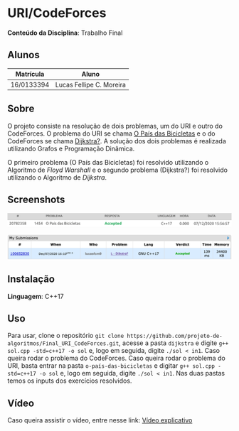 # URI/CodeForces

**Conteúdo da Disciplina**: Trabalho Final<br>

## Alunos
|Matrícula | Aluno |
| -- | -- |
| 16/0133394  |  Lucas Fellipe C. Moreira |

## Sobre 
O projeto consiste na resolução de dois problemas, um do URI e outro do CodeForces. O problema do URI se chama [O País das Bicicletas](https://www.urionlinejudge.com.br/judge/pt/problems/view/1454) e o do CodeForces se chama [Dijkstra?](https://codeforces.com/problemset/problem/20/C). A solução dos dois problemas é realizada utilizando Grafos e Programação Dinâmica. 

O primeiro problema (O País das Bicicletas) foi resolvido utilizando o Algoritmo de <i>Floyd Warshall</i> e o segundo problema (Dijkstra?) foi resolvido utilizando o Algoritmo de <i>Dijkstra</i>.

## Screenshots
![Bicicletas](images/verdict_uri.png)

![Dijkstra](images/verdict_codeforces.png)

## Instalação 
**Linguagem**: C++17<br>

## Uso 
Para usar, clone o repositório ```git clone https://github.com/projeto-de-algoritmos/Final_URI_CodeForces.git```, acesse a pasta ```dijkstra``` e digite ```g++ sol.cpp -std=c++17 -o sol``` e, logo em seguida, digite ```./sol < in1```. Caso queira rodar o problema do CodeForces. Caso queira rodar o problema do URI, basta entrar na pasta ```o-país-das-bicicletas``` e digitar ```g++ sol.cpp -std=c++17 -o sol``` e, logo em seguida, digite ```./sol < in1```. Nas duas pastas temos os inputs dos exercícios resolvidos.

## Vídeo
Caso queira assistir o vídeo, entre nesse link:
[Vídeo explicativo](https://www.youtube.com/watch?v=1TQA3IAEMEY)




